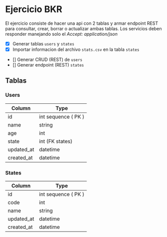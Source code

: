 # Ejercicio BKR

El ejercicio consiste de hacer una api con 2 tablas y armar endpoint REST para consultar,
crear, borrar o actualizar ambas tablas. Los servicios deben responder manejando solo el *Accept: application/json*

- [x] Generar tablas `users` y `states`
- [x] Importar informacion del archivo `stats.csv` en la tabla `states`
- [] Generar CRUD (REST) de `users`
- [] Generar endpoint (REST) `states`


## Tablas


### Users

Column | Type
------ | ----
id | int sequence ( PK )
name | string
age | int
state | int (FK states)
updated_at | datetime
created_at | datetime

### States
Column | Type
------ | ----
id | int sequence ( PK )
code | int
name | string
updated_at | datetime
created_at | datetime
